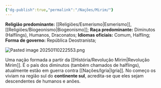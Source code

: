 ```yaml
---
{"dg-publish":true,"permalink":"/Nações/Mirim/"}
---
```


 __Religião predominante:__ [[Religiões/Esmerismo\|Esmerismo]], [[Religiões/Biogeonismo\|Biogeonismo]];
 __Raça predominante:__ Diminutos (Halflings), Humanos, Draconatos;
 __Idiomas oficiais:__ Comum, Halfling;
 __Forma de governo:__ República Deostranista;

![Pasted image 20250110222553.png](/img/user/Pasted%20image%2020250110222553.png)
 
Uma nação formada a partir da [[História/Revolução Mirim\|Revolução Mirim]]. É o país dos diminutos (também chamados de halflings), atualmente estão em guerra contra [[Nações/Igria\|Igria]]. 
No começo os  viviam na região sul do **continente sul**, acredita-se que eles sejam descendentes de humanos e anões. 